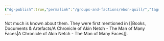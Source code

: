 ```yaml
---
{"dg-publish":true,"permalink":"/groups-and-factions/ebon-quill/","tags":["Groups"],"updated":"2025-06-10T19:02:58.040+01:00"}
---
```


Not much is known about them. They were first mentioned in [[Books, Documents & Artefacts/A Chronicle of Akin Netch - The Man of Many Faces\|A Chronicle of Akin Netch - The Man of Many Faces]].
